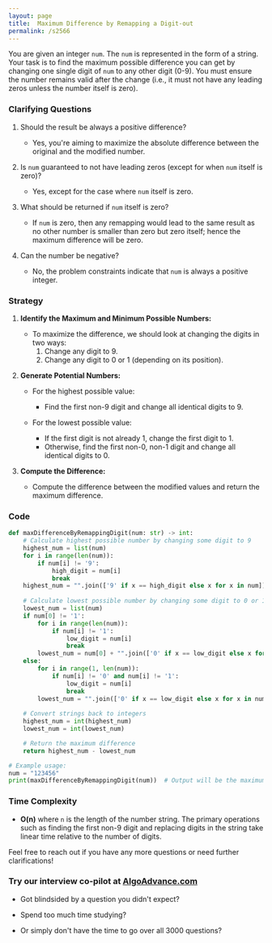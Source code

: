 ```yaml
---
layout: page
title:  Maximum Difference by Remapping a Digit-out
permalink: /s2566
---
```


You are given an integer `num`. The `num` is represented in the form of a string. Your task is to find the maximum possible difference you can get by changing one single digit of `num` to any other digit (0-9). You must ensure the number remains valid after the change (i.e., it must not have any leading zeros unless the number itself is zero).

### Clarifying Questions

1. Should the result be always a positive difference?
   - Yes, you're aiming to maximize the absolute difference between the original and the modified number.

2. Is `num` guaranteed to not have leading zeros (except for when `num` itself is zero)?
   - Yes, except for the case where `num` itself is zero.

3. What should be returned if `num` itself is zero?
   - If `num` is zero, then any remapping would lead to the same result as no other number is smaller than zero but zero itself; hence the maximum difference will be zero.

4. Can the number be negative?
   - No, the problem constraints indicate that `num` is always a positive integer.

### Strategy

1. **Identify the Maximum and Minimum Possible Numbers:**
   - To maximize the difference, we should look at changing the digits in two ways:
     1. Change any digit to 9.
     2. Change any digit to 0 or 1 (depending on its position).
 
2. **Generate Potential Numbers:**
   - For the highest possible value:
     - Find the first non-9 digit and change all identical digits to 9.
    
   - For the lowest possible value:
     - If the first digit is not already 1, change the first digit to 1.
     - Otherwise, find the first non-0, non-1 digit and change all identical digits to 0.

3. **Compute the Difference:**
   - Compute the difference between the modified values and return the maximum difference.

### Code

```python
def maxDifferenceByRemappingDigit(num: str) -> int:
    # Calculate highest possible number by changing some digit to 9
    highest_num = list(num)
    for i in range(len(num)):
        if num[i] != '9':
            high_digit = num[i]
            break
    highest_num = "".join(['9' if x == high_digit else x for x in num])
    
    # Calculate lowest possible number by changing some digit to 0 or 1
    lowest_num = list(num)
    if num[0] != '1':
        for i in range(len(num)):
            if num[i] != '1':
                low_digit = num[i]
                break
        lowest_num = num[0] + "".join(['0' if x == low_digit else x for x in num[1:]])
    else:
        for i in range(1, len(num)):
            if num[i] != '0' and num[i] != '1':
                low_digit = num[i]
                break
        lowest_num = "".join(['0' if x == low_digit else x for x in num])
        
    # Convert strings back to integers
    highest_num = int(highest_num)
    lowest_num = int(lowest_num)

    # Return the maximum difference
    return highest_num - lowest_num

# Example usage:
num = "123456"
print(maxDifferenceByRemappingDigit(num))  # Output will be the maximum difference
```

### Time Complexity

- **O(n)** where `n` is the length of the number string. The primary operations such as finding the first non-9 digit and replacing digits in the string take linear time relative to the number of digits.

Feel free to reach out if you have any more questions or need further clarifications!


### Try our interview co-pilot at [AlgoAdvance.com](https://algoAdvance.com)

- Got blindsided by a question you didn't expect?

- Spend too much time studying?

- Or simply don't have the time to go over all 3000 questions?

